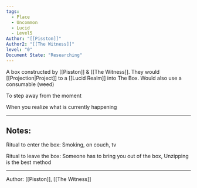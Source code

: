 ```yaml
---
tags:
  - Place
  - Uncommon
  - Lucid
  - Level5
Author: "[[Pisston]]"
Author2: "[[The Witness]]"
level: "0"
Document State: "Researching"
---
```

A box constructed by [[Pisston]] & [[The Witness]]. 
They would [[Projection|Project]] to a [[Lucid Realm]] into The Box.
Would also use a consumable (weed)

To step away from the moment

When you realize what is currently happening
- - -
## Notes: 
Ritual to enter the box:
Smoking, on couch, tv

Ritual to leave the box:
Someone has to bring you out of the box,
Unzipping is the best method
- - -
Author: [[Pisston]], [[The Witness]]
